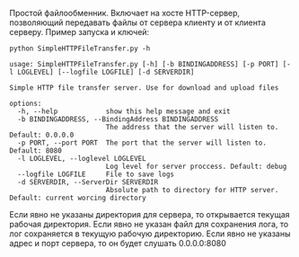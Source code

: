 Простой файлообменник.
Включает на хосте HTTP-сервер, позволяющий передавать файлы от сервера клиенту и от клиента серверу.
Пример запуска и ключей:
```
python SimpleHTTPFileTransfer.py -h

usage: SimpleHTTPFileTransfer.py [-h] [-b BINDINGADDRESS] [-p PORT] [-l LOGLEVEL] [--logfile LOGFILE] [-d SERVERDIR]

Simple HTTP file transfer server. Use for download and upload files

options:
  -h, --help            show this help message and exit
  -b BINDINGADDRESS, --BindingAddress BINDINGADDRESS
                        The address that the server will listen to. Default: 0.0.0.0
  -p PORT, --port PORT  The port that the server will listen to. Default: 8080
  -l LOGLEVEL, --loglevel LOGLEVEL
                        Log level for server proccess. Default: debug
  --logfile LOGFILE     File to save logs
  -d SERVERDIR, --ServerDir SERVERDIR
                        Absolute path to directory for HTTP server. Default: current worcing directory
```
Если явно не указаны директория для сервера, то открывается текущая рабочая директория.
Если явно не указан файл для сохранения лога, то лог сохраняется в текущую рабочую директорию.
Если явно не указаны адрес и порт сервера, то он будет слушать 0.0.0.0:8080
